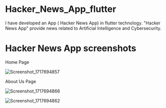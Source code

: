 # Hacker_News_App_flutter
I have developed an App ( Hacker News App) in flutter technology. 
"Hacker News App" provide news related to Artificial Intelligence and Cybersecurity.


# Hacker News App screenshots
Home Page

![Screenshot_1717694857](https://github.com/786NH/Hacker_News_App/assets/103304978/a7543888-10e0-4716-bf34-70171fc24216)

About Us Page

![Screenshot_1717694866](https://github.com/786NH/Hacker_News_App/assets/103304978/b47eed00-0d84-4227-b570-deccde6db058)


![Screenshot_1717694862](https://github.com/786NH/Hacker_News_App/assets/103304978/4786fba3-9a1b-41b9-8fe7-28afa14eaf39)

